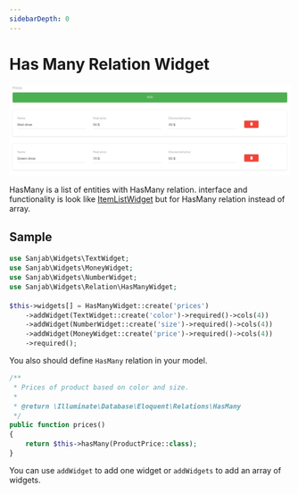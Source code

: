 ```yaml
---
sidebarDepth: 0
---
```

# Has Many Relation Widget
![HasMany Widget](../images/screenshots/widgets/item-list.jpg)

HasMany is a list of entities with HasMany relation. interface and functionality is look like [ItemListWidget](./item-list.md) but for HasMany relation instead of array.

## Sample
```php
use Sanjab\Widgets\TextWidget;
use Sanjab\Widgets\MoneyWidget;
use Sanjab\Widgets\NumberWidget;
use Sanjab\Widgets\Relation\HasManyWidget;

$this->widgets[] = HasManyWidget::create('prices')
    ->addWidget(TextWidget::create('color')->required()->cols(4))
    ->addWidget(NumberWidget::create('size')->required()->cols(4))
    ->addWidget(MoneyWidget::create('price')->required()->cols(4))
    ->required();
```

You also should define `HasMany` relation in your model.
```php
/**
 * Prices of product based on color and size.
 *
 * @return \Illuminate\Database\Eloquent\Relations\HasMany
 */
public function prices()
{
    return $this->hasMany(ProductPrice::class);
}
```

You can use `addWidget` to add one widget or `addWidgets` to add an array of widgets.
